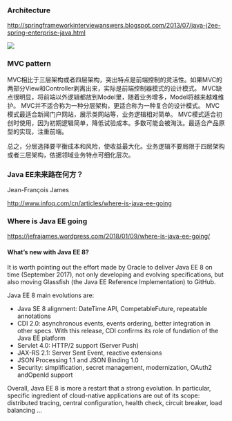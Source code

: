 

### Architecture
http://springframeworkinterviewanswers.blogspot.com/2013/07/java-j2ee-spring-enterprise-java.html

![](http://2.bp.blogspot.com/-gfSvSCrcKk0/Tnw6Gv0MehI/AAAAAAAAAEg/oSW-eNAtSb0/s1600/j2ee_components.JPG)


### MVC pattern
MVC相比于三层架构或者四层架构，突出特点是前端控制的灵活性。如果MVC的两部分View和Controller剥离出来，实际是前端控制器模式的设计模式。
MVC缺点很明显，将前端以外逻辑都放到Model里，随着业务增多，Model将越来越难维护。
MVC并不适合称为一种分层架构，更适合称为一种复合的设计模式。
MVC模式最适合新闻门户网站，展示类网站等，业务逻辑相对简单。
MVC模式适合初创时使用，因为初期逻辑简单，降低试验成本。多数可能会被淘汰。最适合产品原型的实现，注重前端。

总之，分层选择要平衡成本和风险，使收益最大化。业务逻辑不要局限于四层架构或者三层架构，依据领域业务特点可细化层次。


### Java EE未来路在何方？
Jean-François James

http://www.infoq.com/cn/articles/where-is-java-ee-going
### Where is Java EE going
https://jefrajames.wordpress.com/2018/01/09/where-is-java-ee-going/

#### What’s new with Java EE 8?
It is worth pointing out the effort made by Oracle to deliver Java EE 8 on time (September 2017), not only developing and evolving specifications, but also moving Glassfish (the Java EE Reference Implementation) to GitHub.

Java EE 8  main evolutions are:

 - Java SE 8 alignment: DateTime API, CompetableFuture, repeatable annotations
 - CDI 2.0: asynchronous events, events ordering, better integration in other specs.  With this release, CDI confirms its role of fundation of the Java EE platform
 - Servlet 4.0: HTTP/2 support (Server Push)
 - JAX-RS 2.1: Server Sent Event, reactive extensions
 - JSON Processing 1.1 and JSON Binding 1.0
 - Security: simplification, secret management, modernization, OAuth2 andOpenId support

Overall, Java EE 8 is more a restart that a strong evolution. In particular, specific ingredient of cloud-native applications are out of its scope: distributed tracing, central configuration, health check, circuit breaker, load balancing …

